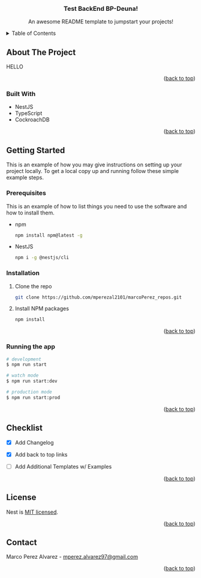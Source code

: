 
<a name="readme-top"></a>

<!-- PROJECT LOGO -->
<br />
<div align="center">

  <h3 align="center">Test BackEnd BP-Deuna!</h3>

  <p align="center">
    An awesome README template to jumpstart your projects!
    <br />
  </p>
</div>



<!-- TABLE OF CONTENTS -->
<details>
  <summary>Table of Contents</summary>
  <ol>
    <li>
      <a href="#about-the-project">About The Project</a>
    </li>
    <li>
      <a href="#getting-started">Getting Started</a>
      <ul>
        <li><a href="#prerequisites">Prerequisites</a></li>
        <li><a href="#installation">Installation</a></li>
      </ul>
    </li>
    <li><a href="#usage">Usage</a></li>
    <li><a href="#roadmap">Roadmap</a></li>
    <li><a href="#license">License</a></li>
    <li><a href="#contact">Contact</a></li>
  </ol>
</details>



<!-- ABOUT THE PROJECT -->
## About The Project


HELLO

<p align="right">(<a href="#readme-top">back to top</a>)</p>



### Built With

* NestJS
* TypeScript
* CockroachDB

<p align="right">(<a href="#readme-top">back to top</a>)</p>



<!-- GETTING STARTED -->
## Getting Started

This is an example of how you may give instructions on setting up your project locally.
To get a local copy up and running follow these simple example steps.

### Prerequisites

This is an example of how to list things you need to use the software and how to install them.
* npm
  ```sh
  npm install npm@latest -g
  ```
* NestJS
  ```sh
  npm i -g @nestjs/cli
  ```

### Installation

1. Clone the repo
   ```sh
   git clone https://github.com/mperezal2101/marcoPerez_repos.git
   ```
2. Install NPM packages
   ```sh
   npm install
   ```

<p align="right">(<a href="#readme-top">back to top</a>)</p>


### Running the app

```bash
# development
$ npm run start

# watch mode
$ npm run start:dev

# production mode
$ npm run start:prod
```

<p align="right">(<a href="#readme-top">back to top</a>)</p>



<!-- ROADMAP -->
## Checklist

- [x] Add Changelog
- [x] Add back to top links
- [ ] Add Additional Templates w/ Examples


<p align="right">(<a href="#readme-top">back to top</a>)</p>



<!-- LICENSE -->
## License

Nest is [MIT licensed](LICENSE).

<p align="right">(<a href="#readme-top">back to top</a>)</p>



<!-- CONTACT -->
## Contact

Marco Perez Alvarez - mperez.alvarez97@gmail.com


<p align="right">(<a href="#readme-top">back to top</a>)</p>